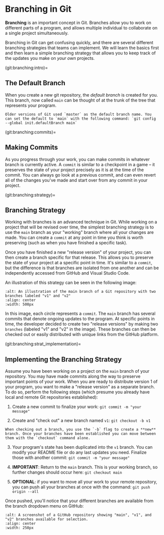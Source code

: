 # Branching in Git
**Branching** is an important concept in Git. Branches allow you to work on different parts of a program, and allows multiple individual to collaborate on a single project simultaneously.

Branching in Git can get confusing quickly, and there are several different branching strategies that teams can implement. We will learn the basics first and then learn a simple branching strategy that allows you to keep track of the updates you make on *your own* projects.

(git:branching:intro)=
## The Default Branch
When you create a new git repository, the *default branch* is created for you. This branch, now called `main` can be thought of at the trunk of the tree that represents your program.

```{note}
Older versions of Git used `master` as the default branch name. You can set the default to `main` with the following command: `git config --global init.defaultBranch main`
```

(git:branching:commits)=
## Making Commits
As you progress through your work, you can make commits in whatever branch is currently active. A `commit` is similar to a checkpoint in a game – it preserves the state of your project precisely as it is at the time of the commit. You can always go look at a previous commit, and can even revert all of the changes you've made and start over from any commit in your project.

(git:branching:strategy)=
## Branching Strategy
Working with branches is an advanced technique in Git. While working on a project that will be revised over time, the simplest branching strategy is to use the `main` branch as your "working" branch where all your changes are made. You can create a `commit` at any point in time you think is worth preserving (such as when you have finished a specific task). 

Once you have finished a new "release version" of your project, you can then create a branch specific for that release. This allows you to preserve the state of your project at a specific point in time. It's similar to a `commit`, but the difference is that branches are isolated from one another and can be independently accessed from GitHub and Visual Studio Code.

An illustration of this strategy can be seen in the following image: 

```{image} img/git_branching_release.png
:alt: An illustration of the main branch of a Git repository with two branches labeled "v1" and "v2"
:align: center
:width: 500px
```

In this image, each circle represents a `commit`. The `main` branch has several commits that denote ongoing updates to the program. At specific points in time, the developer decided to create two "release versions" by making two `branches` (labeled "v1" and "v2" in the image). These branches can then be checked out or easily distributed with unique links from the GitHub platform.

(git:branching:strat_implementation)=
## Implementing the Branching Strategy
Assume you have been working on a project on the `main` branch of your repository. You may have made commits along the way to preserve important points of your work. When you are ready to distribute version 1 of your program, you want to make a "release version" as a separate branch. To do so, perform the following steps (which presume you already have local and remote Git repositories established):

1. Create a new commit to finalize your work: `git commit -m "your message"`

2. Create and "check out" a new branch named `v1`: `git checkout -b v1`

```{note}
When checking out a branch, you use the `-b` flag to create a **new** branch. Once your branches have been established you can move between them with the `checkout` command alone.
```

3. Your program's state has been duplicated into the `v1` branch. You can modify your README file or do any last updates you need. Finalize those with another commit: `git commit -m "your message"`

4. **IMPORTANT**: Return to the `main` branch. This is your working branch, so further changes should occur here: `git checkout main`


5. **OPTIONAL**: if you want to move all your work to your remote repository, you can push all your branches at once with the command: `git push origin --all`

Once pushed, you'll notice that your different branches are available from the branch dropdown menu on GitHub:

```{image} img/git_dummy_branches.png
:alt: A screenshot of a GitHub repository showing "main", "v1", and "v2" branches available for selection.
:align: center
:width: 250px
```